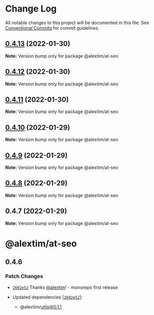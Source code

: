 # Change Log

All notable changes to this project will be documented in this file.
See [Conventional Commits](https://conventionalcommits.org) for commit guidelines.

## [0.4.13](https://github.com/alextim/at-blog/compare/@alextim/at-seo@0.4.12...@alextim/at-seo@0.4.13) (2022-01-30)

**Note:** Version bump only for package @alextim/at-seo





## [0.4.12](https://github.com/alextim/at-blog/compare/@alextim/at-seo@0.4.11...@alextim/at-seo@0.4.12) (2022-01-30)

**Note:** Version bump only for package @alextim/at-seo





## [0.4.11](https://github.com/alextim/at-blog/compare/@alextim/at-seo@0.4.10...@alextim/at-seo@0.4.11) (2022-01-30)

**Note:** Version bump only for package @alextim/at-seo





## [0.4.10](https://github.com/alextim/at-blog/compare/@alextim/at-seo@0.4.9...@alextim/at-seo@0.4.10) (2022-01-29)

**Note:** Version bump only for package @alextim/at-seo

## [0.4.9](https://github.com/alextim/at-blog/compare/@alextim/at-seo@0.4.8...@alextim/at-seo@0.4.9) (2022-01-29)

**Note:** Version bump only for package @alextim/at-seo

## [0.4.8](https://github.com/alextim/at-blog/compare/@alextim/at-seo@0.4.7...@alextim/at-seo@0.4.8) (2022-01-29)

**Note:** Version bump only for package @alextim/at-seo

## 0.4.7 (2022-01-29)

**Note:** Version bump only for package @alextim/at-seo

# @alextim/at-seo

## 0.4.6

### Patch Changes

- [`2692e52`](https://github.com/alextim/at-blog/commit/2692e524fe2bf10e47e1a4fbd6f7173ca1be3b65) Thanks [@alextim](https://github.com/alextim)! - monorepo first release

- Updated dependencies [[`2692e52`](https://github.com/alextim/at-blog/commit/2692e524fe2bf10e47e1a4fbd6f7173ca1be3b65)]:
  - @alextim/utils@0.1.1

